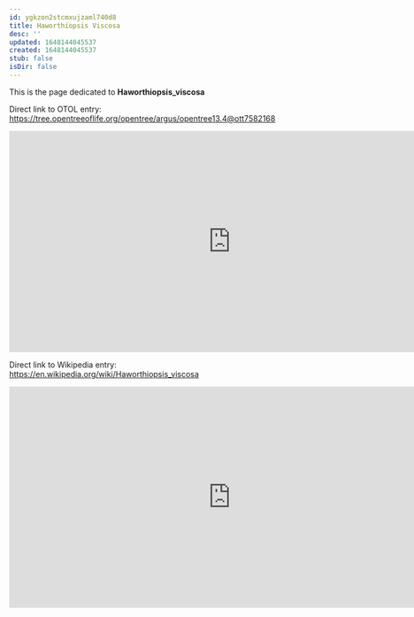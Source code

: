 ```yaml
---
id: ygkzon2stcmxujzaml740d8
title: Haworthiopsis Viscosa
desc: ''
updated: 1648144045537
created: 1648144045537
stub: false
isDir: false
---
```

This is the page dedicated to **Haworthiopsis_viscosa**


Direct link to OTOL entry: https://tree.opentreeoflife.org/opentree/argus/opentree13.4@ott7582168



<html>
    <body>
    <iframe src="https://tree.opentreeoflife.org/opentree/argus/opentree13.4@ott7582168"
    width="800" height="400" frameborder="0" allowfullscreen> </iframe>
    </body>
</html>
    


Direct link to Wikipedia entry: https://en.wikipedia.org/wiki/Haworthiopsis_viscosa



<html>
    <body>
    <iframe src="https://en.wikipedia.org/wiki/Haworthiopsis_viscosa"
    width="800" height="400" frameborder="0" allowfullscreen> </iframe>
    </body>
</html>
    
